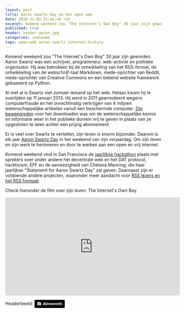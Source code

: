 ```yaml
---
layout: post
title: Aaron Swartz Day en het open web
date: 2018-11-05 21:41:44 +1h
excerpt: Komend weekend zou "The Internet's Own Boy" 30 jaar zijn geworden. We vieren zijn werk en leven elk jaar nog. 
published: true
header: header-aaron.jpg
categories: indieweb
tags: open-web aaron-swartz internet-history
---
```

Komend weekend zou "The Internet's Own Boy" 30 jaar zijn geworden. Aaron Swartz was een schrijver, programmeur, web-activist en politieke organisator. Hij was betrokken bij de ontwikkeling van het RSS-format, de ontwikkeling van de webschrijf-taal Markdown, mede-oprichter van Reddit, mede-oprichter van Creative Commons en een bekend website framework gebaseerd op Python. 

Al met al is Swartz niet _zomaar_ iemand op het web. Helaas kwam hij te overlijden op 11 januari 2013. Hij werd in 2011 gearresteerd wegens computerfraude en het onrechtmatig verkrijgen van 4 miljoen wetenschappelijke artikelen vanuit een beschermde computer. [Zijn beweegreden](https://en.wikipedia.org/wiki/Aaron_Swartz) voor het downloaden was om de wetenschappelijke kennis en informatie weer in het publieke domein vrij te geven in plaats van ze opgesloten te laten achter een prijzig abonnement. 

Er is veel over Swartz te vertellen, zijn leven is enorm bijzonder. Daarom is elk jaar [Aaron Swartz Day](https://www.aaronswartzday.org/) in het weekend van zijn verjaardag. Om zijn leven en zijn werk te herinneren en door te werken aan een open en vrij internet. 

Komend weekend vind in San Francisco de [jaarlijkse hackathon](https://www.aaronswartzday.org/sfhackathon/) plaats met sprekers over onder andere het decentrale web en het DAT protocol, hacktivism, EFF en de aanwezigheid van Chelsea Manning, die haar jaarlijkse "Statement for Aaron Swartz Day" zal geven. Daarnaast zijn er voldoende andere projecten, waaronder meer aandacht voor [RSS lezers en het RSS formaat](https://www.aaronswartzday.org/projects-to-hack-on/).

Check hieronder de film over zijn leven: The Internet's Own Boy

<iframe width="560" height="315" src="https://www.youtube-nocookie.com/embed/9vz06QO3UkQ" frameborder="0" allow="accelerometer; autoplay; encrypted-media; gyroscope; picture-in-picture" allowfullscreen></iframe>

Headerbeeld: <a style="background-color:black;color:white;text-decoration:none;padding:4px 6px;font-family:-apple-system, BlinkMacSystemFont, &quot;San Francisco&quot;, &quot;Helvetica Neue&quot;, Helvetica, Ubuntu, Roboto, Noto, &quot;Segoe UI&quot;, Arial, sans-serif;font-size:12px;font-weight:bold;line-height:1.2;display:inline-block;border-radius:3px" href="https://commons.wikimedia.org/wiki/File:RIP_Aaron_Swartz-2.jpg" target="_blank" rel="noopener noreferrer"><span style="display:inline-block;padding:2px 3px"><svg xmlns="http://www.w3.org/2000/svg" style="height:12px;width:auto;position:relative;vertical-align:middle;top:-1px;fill:white" viewBox="0 0 32 32"><title>unsplash-logo</title><path d="M20.8 18.1c0 2.7-2.2 4.8-4.8 4.8s-4.8-2.1-4.8-4.8c0-2.7 2.2-4.8 4.8-4.8 2.7.1 4.8 2.2 4.8 4.8zm11.2-7.4v14.9c0 2.3-1.9 4.3-4.3 4.3h-23.4c-2.4 0-4.3-1.9-4.3-4.3v-15c0-2.3 1.9-4.3 4.3-4.3h3.7l.8-2.3c.4-1.1 1.7-2 2.9-2h8.6c1.2 0 2.5.9 2.9 2l.8 2.4h3.7c2.4 0 4.3 1.9 4.3 4.3zm-8.6 7.5c0-4.1-3.3-7.5-7.5-7.5-4.1 0-7.5 3.4-7.5 7.5s3.3 7.5 7.5 7.5c4.2-.1 7.5-3.4 7.5-7.5z"></path></svg></span><span style="display:inline-block;padding:2px 3px">Almonroth</span></a>